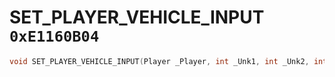 # SET_PLAYER_VEHICLE_INPUT `0xE1160B04`

```cpp
void SET_PLAYER_VEHICLE_INPUT(Player _Player, int _Unk1, int _Unk2, int _Unk3);
```